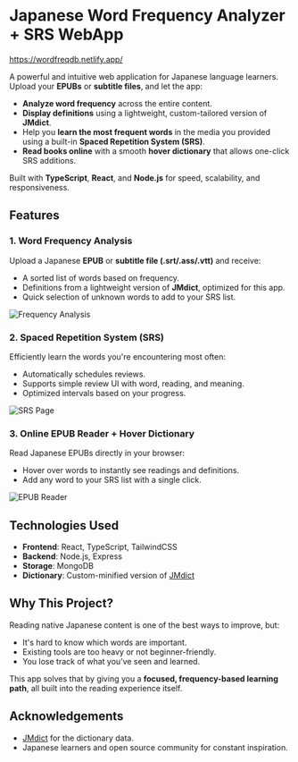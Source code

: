 # Japanese Word Frequency Analyzer + SRS WebApp
https://wordfreqdb.netlify.app/

A powerful and intuitive web application for Japanese language learners. Upload your **EPUBs** or **subtitle files**, and let the app:

* **Analyze word frequency** across the entire content.
* **Display definitions** using a lightweight, custom-tailored version of **JMdict**.
* Help you **learn the most frequent words** in the media you provided using a built-in **Spaced Repetition System (SRS)**.
* **Read books online** with a smooth **hover dictionary** that allows one-click SRS additions.

Built with **TypeScript**, **React**, and **Node.js** for speed, scalability, and responsiveness.

## Features

### 1. Word Frequency Analysis

Upload a Japanese **EPUB** or **subtitle file (.srt/.ass/.vtt)** and receive:

* A sorted list of words based on frequency.
* Definitions from a lightweight version of **JMdict**, optimized for this app.
* Quick selection of unknown words to add to your SRS list.

![Frequency Analysis](https://github.com/user-attachments/assets/e9c5054a-b318-4829-9e67-db075a80475d)

### 2. Spaced Repetition System (SRS)

Efficiently learn the words you're encountering most often:

* Automatically schedules reviews.
* Supports simple review UI with word, reading, and meaning.
* Optimized intervals based on your progress.

![SRS Page](https://github.com/user-attachments/assets/27616741-3963-4606-ae38-86a6fc99e3ce)

### 3. Online EPUB Reader + Hover Dictionary

Read Japanese EPUBs directly in your browser:

* Hover over words to instantly see readings and definitions.
* Add any word to your SRS list with a single click.

![EPUB Reader](https://github.com/user-attachments/assets/527df139-9b5b-418e-833f-c8be068d6373)

## Technologies Used

* **Frontend**: React, TypeScript, TailwindCSS
* **Backend**: Node.js, Express
* **Storage**: MongoDB
* **Dictionary**: Custom-minified version of [JMdict](https://www.edrdg.org/jmdict/j_jmdict.html)

## Why This Project?

Reading native Japanese content is one of the best ways to improve, but:

* It's hard to know which words are important.
* Existing tools are too heavy or not beginner-friendly.
* You lose track of what you’ve seen and learned.

This app solves that by giving you a **focused, frequency-based learning path**, all built into the reading experience itself.


## Acknowledgements

* [JMdict](https://www.edrdg.org/jmdict/j_jmdict.html) for the dictionary data.
* Japanese learners and open source community for constant inspiration.
